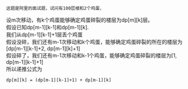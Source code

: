 ```
这题是阿里的面试题，试问有100层楼和2个鸡蛋，
```
设m次移动，有k个鸡蛋能够确定鸡蛋碎裂的楼层为dp[m][k]层。</br>
假设已知dp[m-1][k-1]和dp[m-1][k].</br>
我们从dp[m-1][k-1]+1层丢个鸡蛋</br>
假设没碎，我们还有m-1次移动和k个鸡蛋，能够确定鸡蛋碎裂的所在的楼层为[dp[m-1][k-1]+2, dp[m-1][k]+1]</br>
假设碎了，我们还有m-1次移动和k-1个鸡蛋，能够确定鸡蛋碎裂的楼层为[1, dp[m-1][k-1]+1]</br>
所以递推公式为
```
dp[m][k] = (dp[m-1][k-1]+1) + dp[m-1][k]
```
